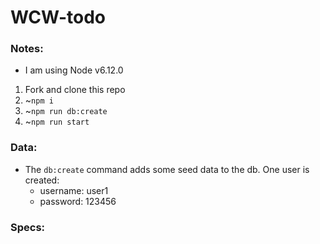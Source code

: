 # WCW-todo

### Notes:
- I am using Node v6.12.0

1. Fork and clone this repo
1. ~`npm i`
1. ~`npm run db:create`
1. ~`npm run start`

### Data:
- The `db:create` command adds some seed data to the db. One user is created:
  - username: user1
  - password: 123456

### Specs:
